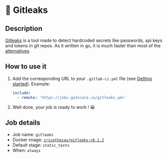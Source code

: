 # 🔐 Gitleaks

## Description

[Gitleaks](https://github.com/zricethezav/gitleaks/wiki/Scanning) is a tool
made to detect hardcoded secrets like passwords, api keys and tokens in git
repos. As it written in go, it is much faster than most of the 
[alternatives](https://github.com/zricethezav/gitleaks/wiki/Comparison-with-other-tools).

## How to use it


1. Add the corresponding URL to your `.gitlab-ci.yml` file (see [Getting
   started](/getting-started)). Example:

    ```yaml
    include:
      - remote: 'https://jobs.go2scale.io/gitleaks.yml'
    ```
2. Well done, your job is ready to work ! 😀

## Job details

* Job name: `gitleaks`
* Docker image:
[`zricethezav/gitleaks:v6.1.2`](https://hub.docker.com/r/_/zricethezav/gitleaks)
* Default stage: `static_tests`
* When: `always`
